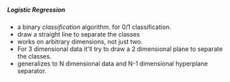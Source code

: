 

##### Logistic Regression

* a binary *classification* algorithm. for 0/1 classification.
* draw a straight line to separate the classes
* works on arbitrary dimensions, not just two. 
* For 3 dimensional data it'll try to draw a 2 dimensional plane to separate the classes. 
* generalizes to N dimensional data and N-1 dimensional hyperplane separator. 